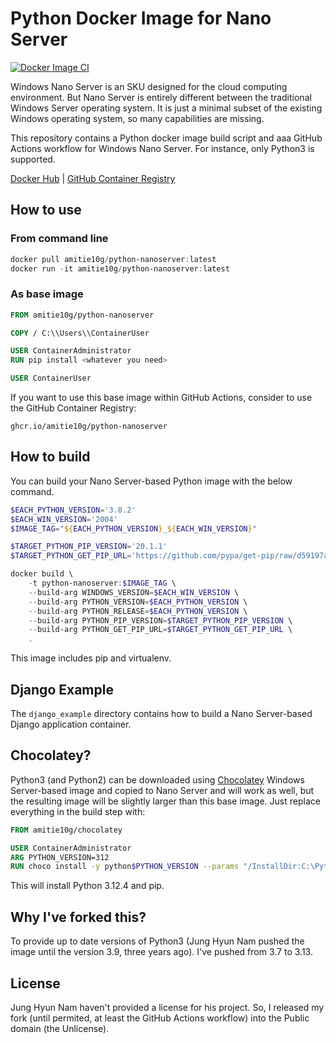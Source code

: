# Python Docker Image for Nano Server

[![Docker Image CI](https://github.com/amitie10g/python-nanoserver/actions/workflows/docker-image.yml/badge.svg)](https://github.com/amitie10g/python-nanoserver/actions/workflows/docker-image.yml)

Windows Nano Server is an SKU designed for the cloud computing environment. But Nano Server is entirely different between the traditional Windows Server operating system. It is just a minimal subset of the existing Windows operating system, so many capabilities are missing.

This repository contains a Python docker image build script and aaa GitHub Actions workflow for Windows Nano Server. For instance, only Python3 is supported.

[Docker Hub](https://hub.docker.com/r/amitie10g/python-nanoserver) | [GitHub Container Registry](https://github.com/amitie10g/python-nanoserver/pkgs/container/python-nanoserver)

## How to use

### From command line

```powershell
docker pull amitie10g/python-nanoserver:latest
docker run -it amitie10g/python-nanoserver:latest
```

### As base image

```dockerfile
FROM amitie10g/python-nanoserver

COPY / C:\\Users\\ContainerUser

USER ContainerAdministrator
RUN pip install <whatever you need>

USER ContainerUser
```

If you want to use this base image within GitHub Actions, consider to use the GitHub Container Registry:

``ghcr.io/amitie10g/python-nanoserver``

## How to build

You can build your Nano Server-based Python image with the below command.

```powershell
$EACH_PYTHON_VERSION='3.8.2'
$EACH_WIN_VERSION='2004'
$IMAGE_TAG="${EACH_PYTHON_VERSION}_${EACH_WIN_VERSION}"

$TARGET_PYTHON_PIP_VERSION='20.1.1'
$TARGET_PYTHON_GET_PIP_URL='https://github.com/pypa/get-pip/raw/d59197a3c169cef378a22428a3fa99d33e080a5d/get-pip.py'

docker build \
    -t python-nanoserver:$IMAGE_TAG \
    --build-arg WINDOWS_VERSION=$EACH_WIN_VERSION \
    --build-arg PYTHON_VERSION=$EACH_PYTHON_VERSION \
    --build-arg PYTHON_RELEASE=$EACH_PYTHON_VERSION \
    --build-arg PYTHON_PIP_VERSION=$TARGET_PYTHON_PIP_VERSION \
    --build-arg PYTHON_GET_PIP_URL=$TARGET_PYTHON_GET_PIP_URL \
    .
```

This image includes pip and virtualenv.

## Django Example

The `django_example` directory contains how to build a Nano Server-based Django application container.

## Chocolatey?
Python3 (and Python2) can be downloaded using [Chocolatey](https://github.com/amitie10g/chocolatey-docker/pkgs/container/chocolatey) Windows Server-based image and copied to Nano Server and will work as well, but the resulting image will be slightly larger than this base image. Just replace everything in the build step with:

```dockerfile
FROM amitie10g/chocolatey

USER ContainerAdministrator
ARG PYTHON_VERSION=312
RUN choco install -y python$PYTHON_VERSION --params "/InstallDir:C:\Python"
```

This will install Python 3.12.4 and pip.

## Why I've forked this?
To provide up to date versions of Python3 (Jung Hyun Nam pushed the image until the version 3.9, three years ago). I've pushed from 3.7 to 3.13.

## License
Jung Hyun Nam haven't provided a license for his project. So, I released my fork (until permited, at least the GitHub Actions workflow) into the Public domain (the Unlicense).
